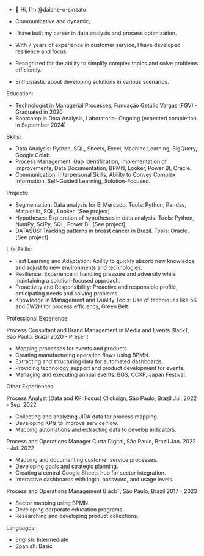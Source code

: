 - 👋 Hi, I’m @daiane-o-sinzato
  
- Communicative and dynamic,
- I have built my career in data analysis and process optimization.
- With 7 years of experience in customer service, I have developed resilience and focus.
- Recognized for the ability to simplify complex topics and solve problems efficiently.
- Enthusiastic about developing solutions in various scenarios.

Education:
- Technologist in Managerial Processes, Fundação Getúlio Vargas (FGV) - Graduated in 2020
- Bootcamp in Data Analysis, Laboratoria- Ongoing (expected completion in September 2024)

Skills:
- Data Analysis: Python, SQL, Sheets, Excel, Machine Learning, BigQuery, Google Colab.
- Process Management: Gap Identification, Implementation of Improvements, Data Documentation, BPMN, Looker, Power BI, Oracle.
- Communication: Interpersonal Skills, Ability to Convey Complex Information, Self-Guided Learning, Solution-Focused.

Projects:
- Segmentation: Data analysis for El Mercado. Tools: Python, Pandas, Matplotlib, SQL, Looker. [See project]
- Hypotheses: Exploration of hypotheses in data analysis. Tools: Python, NumPy, SciPy, SQL, Power BI. [See project]
- DATASUS: Tracking patterns in breast cancer in Brazil. Tools: Oracle. [See project]

Life Skills:
- Fast Learning and Adaptation: Ability to quickly absorb new knowledge and adjust to new environments and technologies.
- Resilience: Experience in handling pressure and adversity while maintaining a solution-focused approach.
- Proactivity and Responsibility: Proactive and responsible profile, anticipating needs and solving problems.
- Knowledge in Management and Quality Tools: Use of techniques like 5S and 5W2H for process efficiency, Green Belt.

Professional Experience:

Process Consultant and Brand Management in Media and Events
BlackT, São Paulo, Brazil
2020 - Present

- Mapping processes for events and products.
- Creating manufacturing operation flows using BPMN.
- Extracting and structuring data for automated dashboards.
- Providing technology support and product development for events.
- Managing and executing annual events: BGS, CCXP, Japan Festival.

Other Experiences:

Process Analyst (Data and KPI Focus)
Clicksign, São Paulo, Brazil
Jul. 2022 - Sep. 2022

- Collecting and analyzing JIRA data for process mapping.
- Developing KPIs to improve service flow.
- Mapping automations and extracting data to develop indicators.

Process and Operations Manager
Curta Digital, São Paulo, Brazil
Jan. 2022 - Jul. 2022

- Mapping and documenting customer service processes.
- Developing goals and strategic planning.
- Creating a central Google Sheets hub for sector integration.
- Interactive dashboards with login, password, and usage levels.

Process and Operations Management
BlackT, São Paulo, Brazil
2017 - 2023

- Sector mapping using BPMN.
- Developing corporate education programs.
- Researching and developing product collections.

Languages:
- English: Intermediate
- Spanish: Basic


